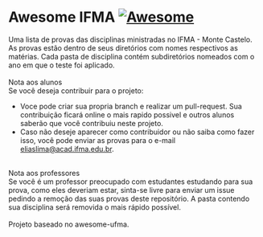 
# Awesome IFMA [![Awesome](https://awesome.re/badge.svg)](https://awesome.re)



Uma lista de provas das disciplinas ministradas no IFMA - Monte Castelo.
As provas estão dentro de seus diretórios com nomes respectivos as matérias. Cada pasta de disciplina contém subdiretórios nomeados com o ano em que o teste foi aplicado.
</br>
</br>
Nota aos alunos</br>
Se você deseja contribuir para o projeto:
 - Voce pode criar sua propria branch e realizar um pull-request. Sua contribuição ficará online o mais rapido possivel e outros alunos saberão que você contribuiu neste projeto.
 - Caso não deseje aparecer como contribuidor ou não saiba como fazer isso, você pode enviar as provas para o e-mail eliaslima@acad.ifma.edu.br.
</br>
Nota aos professores</br>
Se você é um professor preocupado com estudantes estudando para sua prova, como eles deveriam estar, sinta-se livre para enviar um issue pedindo a remoção das suas provas deste repositório. A pasta contendo sua disciplina será removida o mais rápido possível.
</br>
</br>
Projeto baseado no awesome-ufma.
